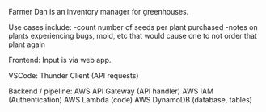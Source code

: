 Farmer Dan is an inventory manager for greenhouses.

Use cases include:
-count number of seeds per plant purchased
-notes on plants experiencing bugs, mold, etc that would cause one to not order that plant again

Frontend:
Input is via web app.

VSCode: Thunder Client (API requests)

Backend / pipeline: AWS API Gateway (API handler)
AWS IAM (Authentication)
AWS Lambda (code)
AWS DynamoDB (database, tables)